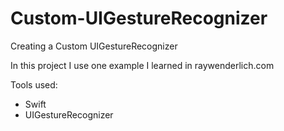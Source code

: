 # Custom-UIGestureRecognizer
Creating a Custom UIGestureRecognizer

In this project I use one example I learned in raywenderlich.com

Tools used:

- Swift
- UIGestureRecognizer
